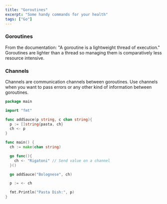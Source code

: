 ```yaml
---
title: "Goroutines"
excerpt: "Some handy commands for your health"
tags: ["Go"]
---
```


### Goroutines

From the documentation: "A goroutine is a lightweight thread of execution." Goroutines are lighter than a thread so managing them is comparatively less resource intensive.

### Channels

Channels are communication channels between goroutines. Use channels when you want to pass errors or any other kind of information between goroutines.

```go
package main

import "fmt"

func addSauce(p string, c chan string){
  p := []string{pasta, ch}
  ch <- p
}

func main() {
  ch := make(chan string)

  go func(){
    ch <- "Rigatoni" // Send value on a channel
  }()

  go addSauce("Bolognese", ch)

  p := <- ch

  fmt.Println("Pasta Dish:", p)
}

```